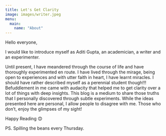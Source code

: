 ```yaml
---
title: Let's Get Clarity
image: images/writer.jpeg
menu:
  main:
    name: "About"
---
```


Hello everyone,

I would like to introduce myself as Aditi Gupta, an academician, a writer and an experimenter.

Until present, I have meandered through the course of life and have thoroughly experimented en route.
I have lived through the mirage, being open to experiences and with utter faith in heart, I have learnt miracles.
I should have rather described myself as a perennial student though!!!
Befuddlement in me came with audacity that helped me to get clarity over a lot of things with deep insights.
This blog is a medium to share those truths that I personally discovered through subtle experiments.
While the ideas presented here are personal, I allow people to disagree with me.
Those who don’t, enjoy the glimpses of my sight!

Happy Reading 😊

PS. Spilling the beans every Thursday.
